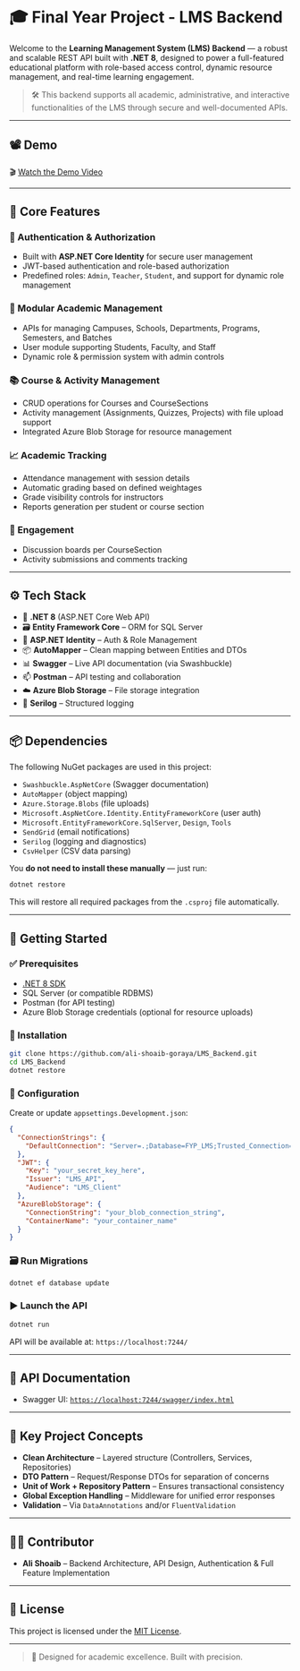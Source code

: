 
# 🎓 Final Year Project - LMS Backend

Welcome to the **Learning Management System (LMS) Backend** — a robust and scalable REST API built with **.NET 8**, designed to power a full-featured educational platform with role-based access control, dynamic resource management, and real-time learning engagement.

> 🛠️ This backend supports all academic, administrative, and interactive functionalities of the LMS through secure and well-documented APIs.

---
## 📽️ Demo

🎬 [Watch the Demo Video](https://www.youtube.com/watch?v=iNSvIdEwFKw) 

---

## 🚀 Core Features

### 🔐 Authentication & Authorization
- Built with **ASP.NET Core Identity** for secure user management
- JWT-based authentication and role-based authorization
- Predefined roles: `Admin`, `Teacher`, `Student`, and support for dynamic role management

### 🧩 Modular Academic Management
- APIs for managing Campuses, Schools, Departments, Programs, Semesters, and Batches
- User module supporting Students, Faculty, and Staff
- Dynamic role & permission system with admin controls

### 📚 Course & Activity Management
- CRUD operations for Courses and CourseSections
- Activity management (Assignments, Quizzes, Projects) with file upload support
- Integrated Azure Blob Storage for resource management

### 📈 Academic Tracking
- Attendance management with session details
- Automatic grading based on defined weightages
- Grade visibility controls for instructors
- Reports generation per student or course section

### 💬 Engagement
- Discussion boards per CourseSection
- Activity submissions and comments tracking

---

## ⚙️ Tech Stack

- 🧠 **.NET 8** (ASP.NET Core Web API)
- 🗃 **Entity Framework Core** – ORM for SQL Server
- 🔐 **ASP.NET Identity** – Auth & Role Management
- 📦 **AutoMapper** – Clean mapping between Entities and DTOs
- 📊 **Swagger** – Live API documentation (via Swashbuckle)
- 📫 **Postman** – API testing and collaboration
- ☁️ **Azure Blob Storage** – File storage integration
- 🧾 **Serilog** – Structured logging

---

## 📦 Dependencies

The following NuGet packages are used in this project:

- `Swashbuckle.AspNetCore` (Swagger documentation)
- `AutoMapper` (object mapping)
- `Azure.Storage.Blobs` (file uploads)
- `Microsoft.AspNetCore.Identity.EntityFrameworkCore` (user auth)
- `Microsoft.EntityFrameworkCore.SqlServer`, `Design`, `Tools`
- `SendGrid` (email notifications)
- `Serilog` (logging and diagnostics)
- `CsvHelper` (CSV data parsing)

You **do not need to install these manually** — just run:

```bash
dotnet restore
````

This will restore all required packages from the `.csproj` file automatically.

---

## 📁 Getting Started

### ✅ Prerequisites

* [.NET 8 SDK](https://dotnet.microsoft.com/en-us/download)
* SQL Server (or compatible RDBMS)
* Postman (for API testing)
* Azure Blob Storage credentials (optional for resource uploads)

### 🔧 Installation

```bash
git clone https://github.com/ali-shoaib-goraya/LMS_Backend.git
cd LMS_Backend
dotnet restore
```

### 🔐 Configuration

Create or update `appsettings.Development.json`:

```json
{
  "ConnectionStrings": {
    "DefaultConnection": "Server=.;Database=FYP_LMS;Trusted_Connection=True;"
  },
  "JWT": {
    "Key": "your_secret_key_here",
    "Issuer": "LMS_API",
    "Audience": "LMS_Client"
  },
  "AzureBlobStorage": {
    "ConnectionString": "your_blob_connection_string",
    "ContainerName": "your_container_name"
  }
}
```

### 🗃️ Run Migrations

```bash
dotnet ef database update
```

### ▶️ Launch the API

```bash
dotnet run
```

API will be available at: `https://localhost:7244/`

---

## 📘 API Documentation

* Swagger UI: [`https://localhost:7244/swagger/index.html`](https://localhost:7244/swagger/index.html)

---

## 🧪 Key Project Concepts

* **Clean Architecture** – Layered structure (Controllers, Services, Repositories)
* **DTO Pattern** – Request/Response DTOs for separation of concerns
* **Unit of Work + Repository Pattern** – Ensures transactional consistency
* **Global Exception Handling** – Middleware for unified error responses
* **Validation** – Via `DataAnnotations` and/or `FluentValidation`

---

## 👨‍💻 Contributor

* **Ali Shoaib** – Backend Architecture, API Design, Authentication & Full Feature Implementation

---

## 📄 License

This project is licensed under the [MIT License](LICENSE).

---

> 🧠 Designed for academic excellence. Built with precision.

```
